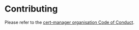 # Contributing

Please refer to the [cert-manager organisation Code of Conduct](https://github.com/nholuongut/nholuongut/makefile-modules,https://github.com/nholuongut/makefile-modules/blob/v1.0.1/LICENSE,MIT).
